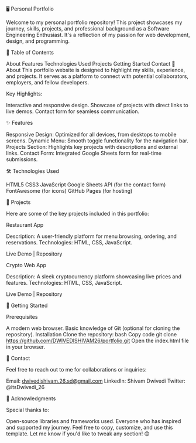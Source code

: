 🖥️ Personal Portfolio

Welcome to my personal portfolio repository! This project showcases my journey, skills, projects, and professional background as a Software Engineering Enthusiast. It's a reflection of my passion for web development, design, and programming.

📖 Table of Contents

About
Features
Technologies Used
Projects
Getting Started
Contact
🌟 About
This portfolio website is designed to highlight my skills, experience, and projects. It serves as a platform to connect with potential collaborators, employers, and fellow developers.

Key Highlights:


Interactive and responsive design.
Showcase of projects with direct links to live demos.
Contact form for seamless communication.

✨ Features

Responsive Design: Optimized for all devices, from desktops to mobile screens.
Dynamic Menu: Smooth toggle functionality for the navigation bar.
Projects Section: Highlights key projects with descriptions and external links.
Contact Form: Integrated Google Sheets form for real-time submissions.

🛠️ Technologies Used

HTML5
CSS3
JavaScript
Google Sheets API (for the contact form)
FontAwesome (for icons)
GitHub Pages (for hosting)

📂 Projects

Here are some of the key projects included in this portfolio:

Restaurant App

Description: A user-friendly platform for menu browsing, ordering, and reservations.
Technologies: HTML, CSS, JavaScript.

Live Demo | Repository

Crypto Web App

Description: A sleek cryptocurrency platform showcasing live prices and features.
Technologies: HTML, CSS, JavaScript.

Live Demo | Repository

🚀 Getting Started

Prerequisites

A modern web browser.
Basic knowledge of Git (optional for cloning the repository).
Installation
Clone the repository:
bash
Copy code
git clone https://github.com/DWIVEDISHIVAM26/portfolio.git
Open the index.html file in your browser.

📧 Contact

Feel free to reach out to me for collaborations or inquiries:

Email: dwivedishivam.26.sd@gmail.com
LinkedIn: Shivam Dwivedi
Twitter: @itsDwivedi_26

🎉 Acknowledgments

Special thanks to:

Open-source libraries and frameworks used.
Everyone who has inspired and supported my journey.
Feel free to copy, customize, and use this template. Let me know if you'd like to tweak any section! 😊
